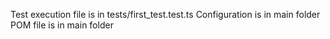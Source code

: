 Test execution file is in tests/first_test.test.ts 
Configuration is in main folder
POM file is in main folder
